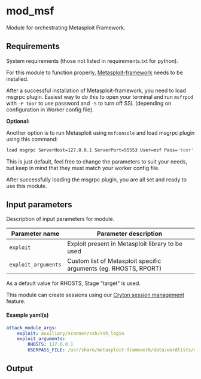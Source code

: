 # mod_msf

Module for orchestrating Metasploit Framework.

## Requirements

System requirements (those not listed in requirements.txt for python).

For this module to function properly, [Metasploit-framework](https://github.com/rapid7/metasploit-framework/wiki/Nightly-Installers) needs to be installed.

After a successful installation of Metasploit-framework, you need to load msgrpc plugin. Easiest way to do this to open your terminal and run `msfrpcd` with `-P toor` to use password and `-S` to turn off SSL (depending on configuration in Worker config file). 

**Optional:**

Another option is to run Metasploit using `msfconsole` and load msgrpc plugin using this command:

````bash
load msgrpc ServerHost=127.0.0.1 ServerPort=55553 User=msf Pass='toor' SSL=true
````

This is just default, feel free to change the parameters to suit your needs, but keep in mind that they must match your worker config file.

After successfully loading the msgrpc plugin, you are all set and ready to use this module.

## Input parameters

Description of input parameters for module.

| Parameter name      | Parameter description                                        |
| ------------------- | ------------------------------------------------------------ |
| `exploit`           | Exploit present in Metasploit library to be used             |
| `exploit_arguments` | Custom list of Metasploit specific arguments (eg. RHOSTS, RPORT) |

As a default value for RHOSTS, Stage "target" is used.

This module can create sessions using our [Cryton session management](https://cryton.gitlab-pages.ics.muni.cz/cryton-project/1.0/scenario/#session-management) feature.

#### Example yaml(s)

```yaml
attack_module_args:
	exploit: auxiliary/scanner/ssh/ssh_login
	exploit_arguments:
		RHOSTS: 127.0.0.1
		USERPASS_FILE: /usr/share/metasploit-framework/data/wordlists/root_userpass.txt
```

## Output